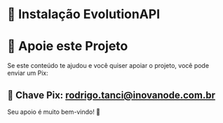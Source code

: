 # 🤖 Instalação EvolutionAPI

# 🙌 Apoie este Projeto
Se este conteúdo te ajudou e você quiser apoiar o projeto, você pode enviar um Pix:

## 📲 Chave Pix: rodrigo.tanci@inovanode.com.br

Seu apoio é muito bem-vindo! 💜
